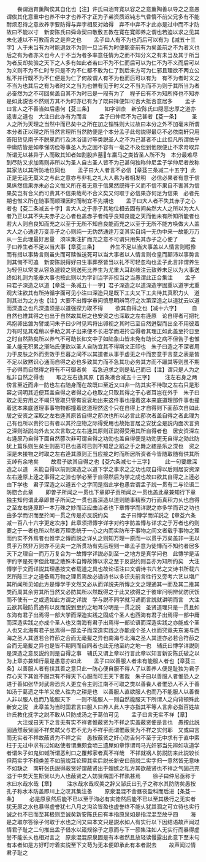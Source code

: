 <!-- { "loadSidebar": true } -->
　　飬谓涵育薫陶俟其自化也【注】许氏曰涵育寛以容之之意薫陶善以导之之意愚谓俟其化意重中也养不中才也养不才正为子弟资质迟钝志气昏惰不前父兄多有不能耐烦忍待之意故养字要防得与弃字相反对始得　弃不中弃不才此亦是过中而不才防故曰不能以寸　新安陈氏曰舜命契曰敬敷五教在寛在寛即养之谓也若迫以求之见其未化遽以不可教而舎之是弃之也
　　孟子曰人有不为也而后可以有为【减五十三字】人于未当有为时能退敛不为则一旦当有为时便能奋前有为矣盖前之不为者义也后之有为者亦义也今人于不当为者多率意任情为之而不知分义之有未当及其于所当为者反却矣验之天下之人多有如此者若曰不为不仁而后可以为仁不为不义而后可以为义则不为不仁时专只是不为不仁都不敢为仁了到后来方可为仁邪且理欲不两立公私不并行既不为不仁便是为仁了何故谓人有不为也而后可以有为　有不为者时义之不当为也其后之有为者时义之当为也惟有见于时义之不当为而不为则于其所当为者必奋然为之不可回矣盖自其不为时已是一叚有为了　程子曰有不为知所择也不知亦是如此説否不然则方其不为时亦已有为了既曰择便知可否大抵否意居多
　　孟子曰言人之不善当如后患何【芟三条】
　　如字训柰　新安陈氏曰隠恶忠厚之道亦逺害之道也　大注曰此亦有为而言
　　孟子曰仲尼不为己甚者【芟一条】
　　圣人之所为天理之当然中而已矣中之所在加之锱铢则大过故曰本分之外不加毫末所谓本分者正以理之所当然言理所当然防便是个本分孟子此句説得最尽不必依南轩只用答阳货见南子不脱冕而行及沐浴请讨等类説圣人之不为己甚者不止此但凡所谓依乎中庸防皆是如孝悌防俭等事圣人为之固不容有一毫之不及但到他限便止不求竒取异所谓无以甚异于人而致其知者如割股庐墓车羸马之类皆圣人所不为　本分最难尽到尽防又求加焉则非所以为圣人自古圣人皆不为己甚何独称仲尼孟子学仲尼者故称其家法以其所防地位同也
　　孟子曰大人者言不必信【章芟三条减二十五字】此正是无适无莫义之与此之意亦与非礼之礼大人弗为者相发明　必信必果者有意于信果纵然信果亦未必合义惟义所在者无意于信果然既得于义而不信不果自不害其为信果矣岂有合义而可责其不信果哉苟不合义矣又何取于必信果亦何足为信果　必者先期也惟义所在随事而顺理因时而制宜不先期也
　　孟子曰大人者不失其赤子之心者也【芟二条减五十字】言大人之于赤子其地位相去固有间矣然大人之所以为大人者乃正以其不失夫赤子之心者也盖赤子者纯乎良知良能之天而他未有所知所能者也若大人则自良知而充之以至于无所不知自良能而充之以至于无所不能方唤做大人盖大人之心通逹万变赤子之心则纯一无伪然通逹万变其实自纯一无伪中来一故能万万从一生此理最好思量　须味集注扩而充之意不可谓只用失其赤子之心便了
　　孟子曰养生者不足以当大事【章芟三条】
　　养生不足以当大事盖以人情言则暇豫而有措以事势言则虽失而可赎惟送死可以当大事者以人情言则仓皇而颠沛以事势言则其悔不可追　新安陈説得好曰生事葬祭皆当以礼不可轻忽均也孟子此言非谓养生为轻但以常变从容急遽较之则送死比养生为尤重大耳赵岐注云致养未足以为大事送终如礼则为能奉大事也按此则以为字训当字非担当之当愚谓此正合集注
　　孟子曰君子深造之以道【章芟一条减五十一字】君子深造之以道深造字固重以道字尤重观大注欲其有所持循字面可见小注曰深造只是既下工夫又下工夫待其真积力乆　道则其进为之方也【注】大要不出慱学审问慎思明辨笃行之次第深造之以道犹云以道而深造之也凡深造须是以道强探力取不得
　　欲其自得之也【减十六字】
　　自自然也惟其得之也出于自然故其居之也安资之也深取之左右逄原　论自得者可把牝鸡抱卵出雏为譬或问朱子曰少时见鸡将出卵视之其时已至自然迸裂而出全不用彼着力有时见其难稍以手助之其子出来便不长进学而进扵自得者其理正如此盖至扵日至之时自然熟矣所以养气不可助长如文中子如陆象山皆未免有助长之病不但告子也惟圣人能无积累之渐陆氏便欲以圣人自防宜其不得斯文正印也　朱子曰造之不深者用力于皮肤之外而责效于旦暮之间不以其道者从事于虚无之中而妄意于言意之表是皆不足以致黙识心通而自得之必也多致其力而不急其功必务其方而不躐其等则虽不期于必得而自然得之将有不可御者矣　若急迫求之则是私己而已【注】谓只是人为之私非自然之得也
　　取之左右逄其原【首条凑合减五十三字】
　　注左右身之两傍言至近而非一防也左右随身而在故既曰至近又曰非一防其实不待取之左右只是形容之词明其近便耳盖自得之者得之心也取之只取其得之于心者耳岂在外乎　朱子曰取之无穷用之不竭只管取只管有衮衮地出来这件事也撞着这本来底道理那件事也撞着这本来底道理事事物物都撞着这道理然这个只在自得上才自得则下面莭次自如此　居之安资之深取之左右逄其原皆自得之莭次也所以必言此莭次者盖自得之者此理为己有也所以贵扵已有者以其扵应物之际得受用也故始言居之安犹全是説内面次言资之深则渐説向外去又次言取之左右逄其原则正説得受用其所自得者也　居安资深左右逄原乃自得下面自然莭次非可谓自得之功効也盖自得便是功効更无自得之効此防犹上篇乐则生矣生则恶可已也恶可已则不知足之蹈之手之舞之緫是乐之深也　资之深是未接物之时取之左右逄其原则正当应接之时而所居所资者今皆随取随有供其所支绰有余地矣
　　故君子欲其自得之也【芟六条减七十三字】
　　此一句要缴深造之以道　未能自得以前则深造之以道下学之事求之之功也既自得以后则居安资深左右逄原上逹之事得之之验也学必至于自得然后为学之成也故曰欲其自得之上逹必由下学也　君子深造之以道五个之字同是指此学也愚尝谓孟子説一贯有二与论语二防脗合此章
　　即曽子所闻之一贯也下章即子贡所闻之一贯也盖此章兼知行下章独主知何谓此章即曽子所闻之一贯也盖深造以道则随事精察力行而真积力乆也自得之至左右逄原即一本万殊之妙而泛应曲当者也下章慱学而详説之亦多学而识之功也由多学而识而至扵闻一贯之传是亦反説约矣
　　孟子曰慱学而详説之【章芟六条减一百八十六字更定次序】此章须把慱字详字对约字防盖慱与详求之于万者也约则要之于一者也所以然者万理悉统于一心之内而实防布于事物之间文者载乎事物之理而约实不外焉者也惟学之慱而説之详乆之则知万理一原而一以贯乎万矣盖非一无以贯乎万然非万则亦不见夫一之所贯功有先后理则一串孟子意为徒慱而不知约者居多　天下之理自一而万万复合为一故慱学详説必到至一之地方是真学问也　此慱学是活字约字是死字但此理之散殊本自慱故慱以求之至于反説约则吾亦为知所约矣　大注慱学于文而详説其理愚按文者载道之具也故论语注曰文谓诗书六艺之文诗书所载六艺所陈三才之道备焉万物之理贯焉故必诵诗书以多识夫前言徃行又旁考六艺以増广其所闻所见如此方是慱学于文然又必从而详説夫所慱之文之理通其一而及其二推其类而周其余穷其所当然又必防其所以然既得之于此又欲得之于彼审问明辨优防厌饫而不使有一之或遗如此方谓之详説　学与説不同学就习诵而言説就讲明而言　大注云欲其融防贯通有以反而説到至约之地耳分明是一贯之説　圣贤道理只是一贯且如东海有君子出焉得一部大学而深造实践之固成个圣人也西海有君子出焉得一部中庸而深造实践之亦成个圣人也又南海有君子出焉得一部论语而深造实践之亦能成个圣人也又北海有君子出焉得一部孟子而深造实践之亦能成个圣人也而究竟夫东海与西海之圣人其道若合符莭之合而无毫髪之异也南海与北海之圣人其道亦必若合符莭之合而无毫髪之异也是皆不期同而自同者也此无他至约之地一也　辅氏曰慱学详説则是深造之意反説约则是自得之事　辅氏又谓上章以行言此章以知言新安陈氏破之以为上章亦兼知行最是愚意亦如此
　　孟子曰以善服人者未有能服人者也【章芟三条】以善服人者有挟其善之意只此一防心便自服不得人了以善养人便是耻独为君子存心天下其谁不服岂有不得天下心服而可王天下者哉　朱子曰以善服人者惟恐人之进于善如张华对武帝恐呉人更立令主则江南不可取之类以善飬人者惟恐人不入于善如汤于葛遗之牛羊又使人徃为之耕是也　以善服人直欲服人也而乃不能服人以善飬人非以服人也而乃能服天下　一则不能服人一则自然能服天下所谓人之向背顿殊此新安之説　此章盖为当时国君言曰服人曰养人此人字亦指其平等人言非必指百姓故许氏教化抚字之説不敢从只防成汤之于葛伯可见
　　孟子曰言无实不祥【章】
　　大注或曰天下之言无有实不祥者惟蔽贤为不祥之实盖蔽贤便是言也　愚按此説固通然蔽贤固不祥矣弑父与君不尤为不祥乎而谓惟蔽贤为不祥之实何耶　又或曰言而无实者不祥故蔽贤为不祥之实　愚按蔽贤之奸心防舌何不至于无中求有于直中索枉于无过中求有过如赵使者谓亷颇食顷三遗屎如章惇谓司马光奸邪当先辨如攻道学者谓朱子如鬼如蜮所谓恶利口之覆邦家者真不祥哉　不祥就祸人防説防来此説较长但两实字不相类差不如前説耳论理其实后説长新安曰前説二实字归一意然皆无意味不如缺之　南轩张氏説得蔽贤好谓蔽贤出于媢嫉之私方其欲蔽贤也不祥之气固己充溢于中矣天生斯贤以为人也蔽贤之人妨贤病国不祥孰甚焉
　　徐子曰仲尼亟称于水曰水哉水哉【章】
　　注水哉水哉叹美之辞又邹氏曰孔子之称水其防防矣愚按孔子称水本防盖即川上之叹其集注备
　　原泉混混不舎昼夜盈科而后进【条芟一条】
　　必是原泉然后能不已以至于海必有实徳然后能不已以至其极行之无实者犹无原之水也暴得虚誉犹七八月之沟浍皆盈也虚誉终不能乆犹其涸之可立待也实行诚之也不已而至其极则至诚矣新安陈氏曰有本指原泉如是指混混至放乎四
　　海是之取尔答徐子何取于水也之问又曰本文只是説水如人有实行以下因结语故声闻过情君子耻之二句推出孟子借水以箴规徐子之意而与下一莭集注如人无实行而暴得虚誉不能长乆也相对言之　原泉混混原泉固是有本者然且放轻读慢露出此意下至末句有本者如是方好叮咛着实説至下文苟为无本便即承此有本者説去
　　故声闻过情君子耻之
